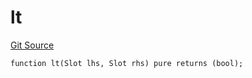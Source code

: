 # lt
[Git Source](https://github.com/lidofinance/community-staking-module/blob/3a4f57c9cf742468b087015f451ef8dce648f719/src/lib/Types.sol)


```solidity
function lt(Slot lhs, Slot rhs) pure returns (bool);
```

